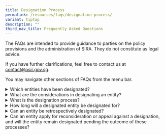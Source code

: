 ```yaml
---
title: Designation Process
permalink: /resources/faqs/designation-process/
variant: tiptap
description: ""
third_nav_title: Frequently Asked Questions
---
```

<p>The FAQs are intended to provide guidance to parties on the policy provisions
and the administration of SIRA. They do not constitute as legal advice.</p>
<p>If you have further clarifications, feel free to contact us at <a href="mailto:contact@osir.gov.sg" rel="noopener noreferrer nofollow" target="_blank">contact@osir.gov.sg</a>.</p>
<p>You may navigate other sections of FAQs from the menu bar.</p>
<p></p>
<div data-type="detailGroup" class="isomer-accordion isomer-accordion-white">
<details class="isomer-details">
<summary>Which entities have been designated?</summary>
<div data-type="detailsContent" class="isomer-details-content">
<p>All designation of entities will be notified in the Gazette. OSIR also
maintains and publishes an updated <a href="/designation/designated-entities" rel="noopener noreferrer nofollow" target="_blank">list of designated entities</a>.</p>
</div>
</details>
<details class="isomer-details">
<summary>What are the considerations in designating an entity?</summary>
<div data-type="detailsContent" class="isomer-details-content">
<p>Designation is not a process treated lightly and is only done when deemed
necessary in the interests of Singapore’s national security.&nbsp;</p>
<p></p>
<p>Various factors will be taken into consideration in deciding which entities
should be considered for designation. These include:</p>
<ul data-tight="true" class="tight">
<li>
<p>Whether the entity provides a critical function in relation to Singapore’s
national security interests; and</p>
</li>
<li>
<p>Whether the entity is adequately covered by sectoral legislation.</p>
<p></p>
</li>
</ul>
<p>Should a designated entity subsequently cease to meet these criteria,
cancellation of its designation may be possible.</p>
</div>
</details>
<details class="isomer-details">
<summary>What is the designation process?</summary>
<div data-type="detailsContent" class="isomer-details-content">
<p>Unless considered to be not practicable or desirable to do so, before
the Minister designates any entity, notice will be given to the entity
of the Minister’s intent to designate it and the entity will be given at
least 14 days after the date of the notice to make representations on the
proposed designation.</p>
<p></p>
<p>Once a designation is made, as far as practicable, the Minister will notify
the designated entity and any other parties who, in the Minister’s opinion,
ought to have notice of the designation. Any designation, or cancellation
of designation, will be notified in the Gazette.</p>
<p></p>
<p>Parties can seek reconsideration from the Minister within 14 days after
his decisions; after which, they may appeal to a Reviewing Tribunal within
30 days after the reconsideration outcome.
<br>
</p>
<p>Please refer to the <a href="/designation/designation-process/" rel="noopener noreferrer nofollow" target="_blank">designation process </a>for a
step-by-step process flow.</p>
</div>
</details>
<details class="isomer-details">
<summary>How long will a designated entity be designated for?</summary>
<div data-type="detailsContent" class="isomer-details-content">
<p>Once designated, an entity will remain designated until its designation
is cancelled.
<br>
</p>
<p>Any cancellation of designation will be notified in the Gazette. OSIR
also maintains and publishes an updated <a href="/designation/designated-entities" rel="noopener noreferrer nofollow" target="_blank">list of designated entities</a>.</p>
</div>
</details>
<details class="isomer-details">
<summary>Can an entity be retrospectively designated?</summary>
<div data-type="detailsContent" class="isomer-details-content">
<p>Entities cannot be retrospectively designated.&nbsp;</p>
<p></p>
<p>Relevant provisions on designation will only apply to a designated entity
from the point of designation and until such time that the designation
is cancelled.</p>
</div>
</details>
<details class="isomer-details">
<summary>Can an entity apply for reconsideration or appeal against a designation,
and will the entity remain designated pending the outcome of these processes?</summary>
<div data-type="detailsContent" class="isomer-details-content">
<p>Parties can seek reconsideration from the Minister within 14 days after
his decision on designation; after which, they may appeal to a Reviewing
Tribunal within 30 days after the reconsideration outcome.&nbsp;</p>
<p></p>
<p>The Minister’s decision to designate the entity remains in effect, and
must be complied with, until it is cancelled or substituted on reconsideration.
The Minister’s reconsideration decision remains in effect until and unless
it is reversed on appeal.</p>
</div>
</details>
</div>
<p></p>
<p></p>